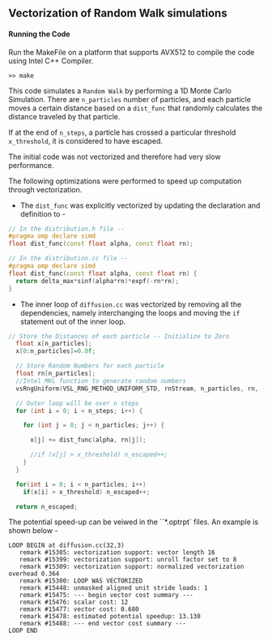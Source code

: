 ## Vectorization of Random Walk simulations

#### Running the Code
Run the MakeFile on a platform that supports AVX512 to compile the code using Intel C++ Compiler.
```
>> make
```

This code simulates a `Random Walk` by performing a 1D Monte Carlo Simulation. There are `n_particles` number of particles, and each particle moves a certain distance based on a `dist_func` that randomly calculates the distance traveled by that particle.

If at the end of `n_steps`, a particle has crossed a particular threshold `x_threshold`, it is considered to have escaped.

The initial code was not vectorized and therefore had very slow performance.

The following optimizations were performed to speed up computation through vectorization.

- The `dist_func` was explicitly vectorized by updating the declaration and definition to -

```cpp
// In the distribution.h file --
#pragma omp declare simd
float dist_func(const float alpha, const float rn);

// In the distribution.cc file --
#pragma omp declare simd
float dist_func(const float alpha, const float rn) {
  return delta_max*sinf(alpha*rn)*expf(-rn*rn);
}
```

- The inner loop of `diffusion.cc` was vectorized by removing all the dependencies, namely interchanging the loops and moving the `if` statement out of the inner loop.

```cpp
// Store the Distances of each particle -- Initialize to Zero
  float x[n_particles];
  x[0:n_particles]=0.0f;

  // Store Random Numbers for each particle
  float rn[n_particles];
  //Intel MKL function to generate random numbers
  vsRngUniform(VSL_RNG_METHOD_UNIFORM_STD, rnStream, n_particles, rn, -1.0, 1.0);

  // Outer loop will be over n steps
  for (int i = 0; i < n_steps; i++) {

    for (int j = 0; j < n_particles; j++) {

      x[j] += dist_func(alpha, rn[j]);

	  //if (x[j] > x_threshold) n_escaped++;
    }
  }

  for(int i = 0; i < n_particles; i++)
	if(x[i] > x_threshold) n_escaped++;

  return n_escaped;
```

The potential speed-up can be veiwed in the ``*.optrpt` files. An example is shown below -

```console
LOOP BEGIN at diffusion.cc(32,3)
   remark #15305: vectorization support: vector length 16
   remark #15399: vectorization support: unroll factor set to 8
   remark #15309: vectorization support: normalized vectorization overhead 0.364
   remark #15300: LOOP WAS VECTORIZED
   remark #15448: unmasked aligned unit stride loads: 1
   remark #15475: --- begin vector cost summary ---
   remark #15476: scalar cost: 12
   remark #15477: vector cost: 0.680
   remark #15478: estimated potential speedup: 13.130
   remark #15488: --- end vector cost summary ---
LOOP END

```
